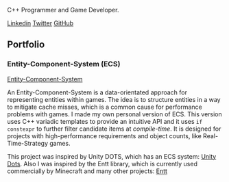 C++ Programmer and Game Developer. 

[Linkedin](https://www.linkedin.com/in/oscar-smith-jones-44329a195/) 
[Twitter](https://twitter.com/OscarSmithJone1)
[GitHub](https://github.com/ozzysmithjones)
## Portfolio
### Entity-Component-System (ECS)

[Entity-Component-System](https://github.com/ozzysmithjones/entity-component-system)

An Entity-Component-System is a data-orientated approach for representing entities within games. The idea is to structure entities in a way to mitigate cache misses, which is a common cause for performance problems with games. I made my own personal version of ECS. This version uses C++ variadic templates to provide an intuitive API and it uses `if constexpr` to further filter candidate items at *compile-time*. It is designed for projects with high-performance requirements and object counts, like Real-Time-Strategy games. 

This project was inspired by Unity DOTS, which has an ECS system: [Unity Dots](https://unity.com/dots). Also I was inspired by the Entt library, which is currently used commercially by Minecraft and many other projects: [Entt](https://github.com/skypjack/entt) 

